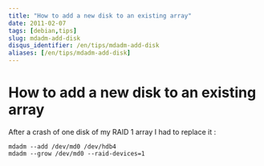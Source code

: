```yaml
---
title: "How to add a new disk to an existing array"
date: 2011-02-07
tags: [debian,tips]
slug: mdadm-add-disk
disqus_identifier: /en/tips/mdadm-add-disk
aliases: [/en/tips/mdadm-add-disk]
---
```

# How to add a new disk to an existing array

After a crash of one disk of my RAID 1 array I had to replace it :

```
mdadm --add /dev/md0 /dev/hdb4
mdadm --grow /dev/md0 --raid-devices=1
```


